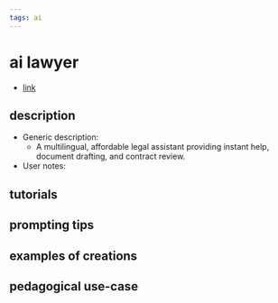```yaml
---
tags: ai 
---
```



# ai lawyer


* [link](https://ailawyer.pro/?ref=aitools)

## description
* Generic description: 
    * A multilingual, affordable legal assistant providing instant help, document drafting, and contract review.
* User notes:

## tutorials

## prompting tips

## examples of creations 

## pedagogical use-case 